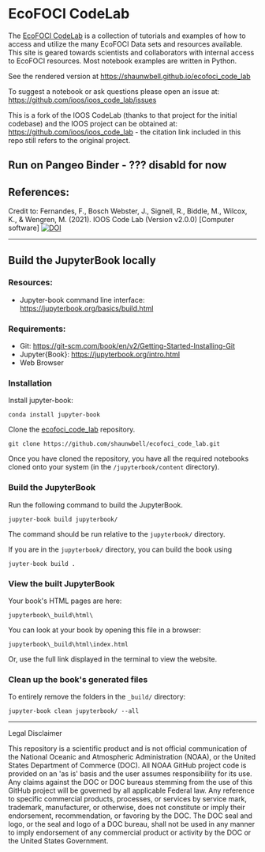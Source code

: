# EcoFOCI CodeLab

The [EcoFOCI CodeLab](https://shaunwbell.github.io/ioos_code_lab) is a collection of tutorials and examples of how to access and
utilize the many EcoFOCI Data sets and resources available. This site is geared towards scientists and collaborators with internal access to EcoFOCI resources. Most notebook examples are written in Python.

See the rendered version at https://shaunwbell.github.io/ecofoci_code_lab

To suggest a notebook or ask questions please open an issue at: https://github.com/ioos/ioos_code_lab/issues

This is a fork of the IOOS CodeLab (thanks to that project for the initial codebase) and the IOOS project can be obtained at: https://github.com/ioos/ioos_code_lab - the citation link included in this repo still refers to the original project.

## Run on Pangeo Binder - ??? disabld for now


## References:

Credit to: Fernandes, F., Bosch Webster, J., Signell, R., Biddle, M., Wilcox, K., & Wengren, M. (2021). IOOS Code Lab (Version v2.0.0) [Computer software] [![DOI](https://zenodo.org/badge/399546690.svg)](https://zenodo.org/badge/latestdoi/399546690)

---

## Build the JupyterBook locally

### Resources:

- Jupyter-book command line interface: https://jupyterbook.org/basics/build.html

### Requirements:

- Git: https://git-scm.com/book/en/v2/Getting-Started-Installing-Git
- Jupyter{Book}: https://jupyterbook.org/intro.html
- Web Browser

### Installation

Install jupyter-book:

```
conda install jupyter-book
```

Clone the [ecofoci_code_lab](https://github.com/shaunwbell/ecofoci_code_lab) repository.

```
git clone https://github.com/shaunwbell/ecofoci_code_lab.git
```

Once you have cloned the repository, you have all the required notebooks cloned onto your system
(in the `/jupyterbook/content` directory).

### Build the JupyterBook

Run the following command to build the JupyterBook.

```
jupyter-book build jupyterbook/
```

The command should be run relative to the `jupyterbook/` directory.

If you are in the `jupyterbook/` directory, you can build the book using

```
juyter-book build .
```

### View the built JupyterBook

Your book's HTML pages are here:

```
jupyterbook\_build\html\
```

You can look at your book by opening this file in a browser:

```
jupyterbook\_build\html\index.html
```

Or, use the full link displayed in the terminal to view the website.

### Clean up the book's generated files

To entirely remove the folders in the `_build/` directory:

```
jupyter-book clean jupyterbook/ --all
```

---

Legal Disclaimer

This repository is a scientific product and is not official communication of the National Oceanic and Atmospheric Administration (NOAA), or the United States Department of Commerce (DOC). All NOAA GitHub project code is provided on an 'as is' basis and the user assumes responsibility for its use. Any claims against the DOC or DOC bureaus stemming from the use of this GitHub project will be governed by all applicable Federal law. Any reference to specific commercial products, processes, or services by service mark, trademark, manufacturer, or otherwise, does not constitute or imply their endorsement, recommendation, or favoring by the DOC. The DOC seal and logo, or the seal and logo of a DOC bureau, shall not be used in any manner to imply endorsement of any commercial product or activity by the DOC or the United States Government.
